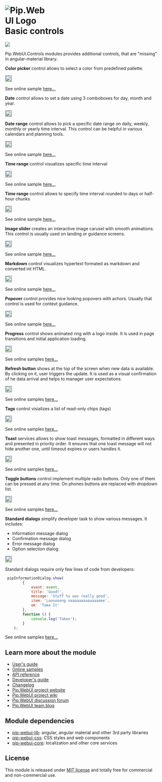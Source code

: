 # <img src="https://github.com/pip-webui/pip-webui/blob/master/doc/Logo.png" alt="Pip.WebUI Logo" style="max-width:30%"> <br/> Basic controls

![](https://img.shields.io/badge/license-MIT-blue.svg)

Pip.WebUI.Controls modules provides additional controls, that are "missing" in angular-material library.

**Color picker** control allows to select a color from predefined pallette.

<a href="doc/images/img-color-picker.png" style="border: 3px ridge #c8d2df; display: inline-block">
    <img src="doc/images/img-color-picker.png"/>
</a>

See online sample [here...](http://webui.pipdevs.com/pip-webui-controls/index.html#/color_picker)

**Date** control allows to set a date using 3 comboboxes for day, month and year.

<a href="doc/images/img-date.png" style="border: 3px ridge #c8d2df; display: inline-block">
    <img src="images/img-date.png"/>
</a>

**Date range** control allows to pick a specific date range on daily, weekly, monthly or yearly time interval. 
This control can be helpful in various calendars and planning tools.

<a href="doc/images/img-date-range.png" style="border: 3px ridge #c8d2df; display: inline-block">
    <img src="doc/images/img-date-range.png"/>
</a>

See online sample [here...](http://webui.pipdevs.com/pip-webui-controls/index.html#/date)

**Time range** control visualizes specific time interval

<a href="doc/images/img-time-range.png" style="border: 3px ridge #c8d2df; display: inline-block">
    <img src="doc/images/img-time-range.png"/>
</a>

See online sample [here...](http://webui.pipdevs.com/pip-webui-controls/index.html#/time_range)

**Time range** control allows to specify time interval rounded to days or half-hour chunks

<a href="doc/images/img-time-range-edit.png" style="border: 3px ridge #c8d2df; display: inline-block">
    <img src="doc/images/img-time-range-edit.png"/>
</a>

See online sample [here...](http://webui.pipdevs.com/pip-webui-controls/index.html#/time_range_edit)

**Image slider** creates an interactive image carusel with smooth animations. This control is usually used on landing or guidance screens.

<a href="doc/images/img-slider.png" style="border: 3px ridge #c8d2df; display: inline-block">
    <img src="doc/images/img-slider.png"/>
</a>

See online sample [here...](http://webui.pipdevs.com/pip-webui-controls/index.html#/image_slider)

**Markdown** control visualizes hypertext formated as markdown and converted int HTML.

<a href="doc/images/img-markdown.png" style="border: 3px ridge #c8d2df; display: inline-block">
    <img src="doc/images/img-markdown.png"/>
</a>

See online sample [here...](http://webui.pipdevs.com/pip-webui-controls/index.html#/markdown)

**Popover** control provides nice looking popovers with achors. Usually that control is used for context guidance.

<a href="doc/images/img-popover.png" style="border: 3px ridge #c8d2df; display: inline-block">
    <img src="doc/images/img-popover.png"/>
</a>

See online sample [here...](http://webui.pipdevs.com/pip-webui-controls/index.html#/popover)

**Progress** control shows animated ring with a logo inside. It is used in page transitions and initial application loading.

<a href="doc/images/img-progress.png" style="border: 3px ridge #c8d2df; display: inline-block">
    <img src="doc/images/img-progress.png"/>
</a>

See online samples [here...](http://webui.pipdevs.com/pip-webui-controls/index.html#/progress)

**Refresh button** shows at the top of the screen when new data is available. By clicking on it, user triggers the update. It is used as a visual confirmation of he data arrival and helps to manager user expectations.

<a href="doc/images/img-btn-refresh.png" style="border: 3px ridge #c8d2df; display: inline-block">
    <img src="doc/images/img-btn-refresh.png"/>
</a>

See online samples [here...](http://webui.pipdevs.com/pip-webui-controls/index.html#/refresh)

**Tags** control visializes a list of read-only chips (tags)

<a href="doc/images/img-tags.png" style="border: 3px ridge #c8d2df; display: inline-block">
    <img src="doc/images/img-tags.png"/>
</a>

See online samples [here...](http://webui.pipdevs.com/pip-webui-controls/index.html#/tags)

**Toast** services allows to show toast messages, formatted in different ways and presented in priority order. It ensures that one toast message will not hide another one, until timeout expires or users handles it.

<a href="doc/images/img-toast.png" style="border: 3px ridge #c8d2df; display: inline-block">
    <img src="doc/images/img-toast.png"/>
</a>

See online samples [here...](http://webui.pipdevs.com/pip-webui-controls/index.html#/toasts)

**Toggle buttons** control implement multiple radio buttons. Only one of them can be pressed at any time. On phones buttons are replaced with dropdown list.

<a href="doc/images/img-toggle-btns.png" style="border: 3px ridge #c8d2df; display: inline-block">
    <img src="doc/images/img-toggle-btns.png"/>
</a>

See online samples [here...](http://webui.pipdevs.com/pip-webui-controls/index.html#/toggle_buttons)

**Standard dialogs** simplify developer task to show various messages. It includes:
- Information message dialog
- Confirmation message dialog
- Error message dialog
- Option selection dialog

<a href="doc/images/img-info-dialog.png" style="border: 3px ridge #c8d2df; display: inline-block">
    <img src="doc/images/img-info-dialog.png"/>
</a>

Standard dialogs require only few lines of code from developers:
```javascript
 pipInformationDialog.show(
        {
            event: event,
            title: 'Good!',
            message: 'Stuff %s was really good',
            item: 'Loooooong naaaaaaaaaaaaaame',
            ok: 'Take It'
        },
        function () {
            console.log('Taken');
        }
    );
```

See online samples [here...](http://webui.pipdevs.com/pip-webui-controls/index.html#/color_picker)


## Learn more about the module

- [User's guide](doc/UsersGuide.md)
- [Online samples](http://webui.pipdevs.com/pip-webui-controls/index.html)
- [API reference](http://webui-api.pipdevs.com/pip-webui-controls/index.html)
- [Developer's guide](doc/DevelopersGuide.md)
- [Changelog](CHANGELOG.md)
- [Pip.WebUI project website](http://www.pipwebui.org)
- [Pip.WebUI project wiki](https://github.com/pip-webui/pip-webui/wiki)
- [Pip.WebUI discussion forum](https://groups.google.com/forum/#!forum/pip-webui)
- [Pip.WebUI team blog](https://pip-webui.blogspot.com/)

## <a name="dependencies"></a>Module dependencies

* [pip-webui-lib](https://github.com/pip-webui/pip-webui-lib): angular, angular material and other 3rd party libraries
* [pip-webui-css](https://github.com/pip-webui/pip-webui-css): CSS styles and web components
* [pip-webui-core](https://github.com/pip-webui/pip-webui-core): localization and other core services

## <a name="license"></a>License

This module is released under [MIT license](License) and totally free for commercial and non-commercial use.
